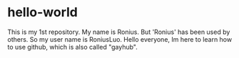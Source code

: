 # hello-world
This is my 1st repository.
My name is Ronius. But 'Ronius' has been used by others. So my user name is RoniusLuo.
Hello everyone, Im here to learn how to use github, which is also called "gayhub".
